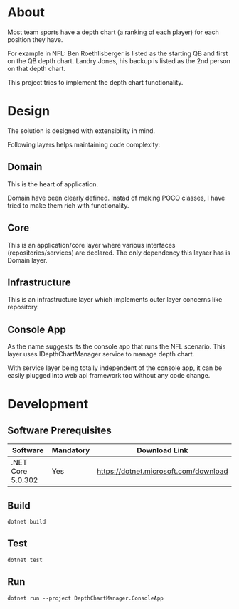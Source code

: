 # About

Most team sports have a depth chart (a ranking of each player) for each position they have. 

For example in NFL:
Ben Roethlisberger is listed as the starting QB and first on the QB depth chart.
Landry Jones, his backup is listed as the 2nd person on that depth chart.

This project tries to implement the depth chart functionality.

# Design

The solution is designed with extensibility in mind.

Following layers helps maintaining code complexity:

## Domain

This is the heart of application. 

Domain have been clearly defined. Instad of making POCO classes, I have tried to make them rich with functionality.

## Core

This is an application/core layer where various interfaces (repositories/services) are declared. The only dependency this layaer has is Domain layer.

## Infrastructure

This is an infrastructure layer which implements outer layer concerns like repository.

## Console App

As the name suggests its the console app that runs the NFL scenario. This layer uses IDepthChartManager service to manage depth chart.

With service layer being totally independent of the console app, it can be easily plugged into web api framework too without any code change.

# Development

## Software Prerequisites

|Software|Mandatory|Download Link
|---|---|---|
|.NET Core 5.0.302|Yes|https://dotnet.microsoft.com/download|

## Build

`dotnet build`

## Test

`dotnet test`

## Run

`dotnet run --project DepthChartManager.ConsoleApp`
